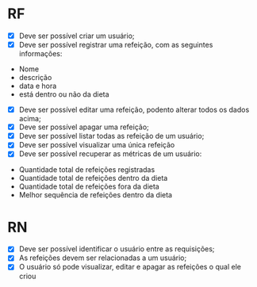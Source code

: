 # RF

- [x] Deve ser possível criar um usuário;
- [x] Deve ser possível registrar uma refeição, com as seguintes informações:

- Nome
- descrição
- data e hora
- está dentro ou não da dieta

- [x] Deve ser possível editar uma refeição, podento alterar todos os dados acima;
- [x] Deve ser possível apagar uma refeição;
- [x] Deve ser possível listar todas as refeição de um usuário;
- [x] Deve ser possível visualizar uma única refeição
- [x] Deve ser possível recuperar as métricas de um usuário:

- Quantidade total de refeições registradas
- Quantidade total de refeições dentro da dieta
- Quantidade total de refeições fora da dieta
- Melhor sequência de refeições dentro da dieta

# RN

- [x] Deve ser possível identificar o usuário entre as requisições;
- [x] As refeições devem ser relacionadas a um usuário;
- [x] O usuário só pode visualizar, editar e apagar as refeições o qual ele criou
